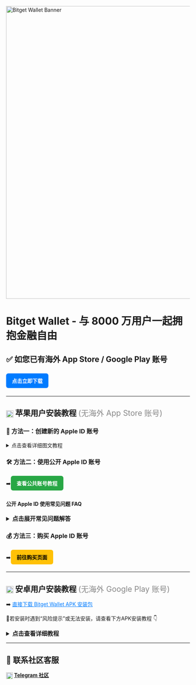<!-- Banner -->
<img src="https://cdn.bitkeep.vip/operation/u_b_27f96860-582b-11f0-a200-6798ef212d76.jpeg" alt="Bitget Wallet Banner" width="800"/>

<h1>Bitget Wallet - 与 8000 万用户一起拥抱金融自由</h1>

<h2>✅ 如您已有海外 App Store / Google Play 账号</h2>
<a href="https://bitgetwallet.onelink.me/6Vx1/51jsnt2g" style="display:inline-block;padding:10px 16px;background:#007bff;color:#fff;text-decoration:none;border-radius:6px;margin:8px 0; font-weight: bold;">点击立即下载</a>

<hr/>

<h2><img src="https://img.icons8.com/ios-filled/25/000000/mac-os.png" width="20" style="vertical-align: middle;"/> 苹果用户安装教程 <span style="font-weight:normal;color:#888">(无海外 App Store 账号)</span></h2>

<h3>📘 方法一：创建新的 Apple ID 账号</h3>
<details>
  <summary>点击查看详细图文教程</summary>
  <img src="https://cdn.bitkeep.vip/operation/u_b_47995ff0-582a-11f0-a200-6798ef212d76.jpeg" width="800" alt="创建苹果新账号 - 步骤1"/>
  <img src="https://cdn.bitkeep.vip/operation/u_b_47a48380-582a-11f0-a200-6798ef212d76.jpeg" width="800" alt="创建苹果新账号 - 步骤2"/>
  <img src="https://cdn.bitkeep.vip/operation/u_b_47a6f480-582a-11f0-a200-6798ef212d76.jpeg" width="800" alt="创建苹果新账号 - 步骤3"/>
</details>

<h3>🛠️ 方法二：使用公开 Apple ID 账号</h3>
➡️<a href="https://www.xgjs.top/" style="display:inline-block;padding:10px 16px;background:#28a745;color:#fff;text-decoration:none;border-radius:6px;margin:6px 0; font-weight: bold;">查看公共账号教程</a>

<h4>公开 Apple ID 使用常见问题 FAQ</h4>
<details>
  <summary style="font-size: 16px; font-weight: bold; cursor: pointer;">点击展开常见问题解答</summary>
  <ul style="line-height: 1.8; margin-top: 12px;">
    <li><strong>Q：</strong>登录公共 Apple ID 时提示「双重验证」怎么办？<br/>
        <strong>A：</strong>清除浏览器缓存，刷新页面获取新账号，并严格按教程登录。
    </li>
    <li><strong>Q：</strong>手机出现「丢失的 iPhone」，提示联系私人账号怎么办？<br/>
        <strong>A：</strong>输入正确锁屏密码解除限制，并立即退出公共账号。
    </li>
    <li><strong>Q：</strong>下载 Bitget Wallet 时提示「App 不可用」怎么办？<br/>
        <strong>A：</strong>检查 Apple ID 地区是否为中国大陆，重新登录后再下载。
    </li>
    <li><strong>Q：</strong>App Store 提示「验证失败」怎么办？<br/>
        <strong>A：</strong>使用原始下载账号更新，或卸载后用当前账号重新安装。
    </li>
    <li><strong>Q：</strong>下载提示「此项目已不再提供」怎么办？<br/>
        <strong>A：</strong>删除旧版本 App，重新下载安装最新版即可。
    </li>
    <li><strong>Q：</strong>公共 Apple ID 安全吗？<br/>
        <strong>A：</strong>用于临时下载是安全的，但请勿绑定隐私信息。
    </li>
    <li><strong>Q：</strong>账号创建后登录不了 App Store？<br/>
        <strong>A：</strong>请检查网络环境是否为海外 IP，必要时使用 VPN。
    </li>
  </ul>
</details>

<h3>💰 方法三：购买 Apple ID 账号</h3>
➡️<a href="https://buy.vntos.com/buy/11" style="display:inline-block;padding:10px 16px;background:#ffc107;color:#000;text-decoration:none;border-radius:6px;margin:6px 0; font-weight: bold;">前往购买页面</a>

<hr/>

<h2><img src="https://img.icons8.com/ios-filled/25/000000/android-os.png" width="20" style="vertical-align: middle;"/> 安卓用户安装教程 <span style="font-weight:normal;color:#888">(无海外 Google Play 账号)</span></h2>

➡️ <a href="https://static.bitkeep.vip/apk/9050/BitgetWallet9050_official.apk" target="_blank" style="color: #007bff; text-decoration: underline;">直接下载 Bitget Wallet APK 安装包</a>

<p style="margin-top: 10px;">🔔若安装时遇到“风险提示”或无法安装，请查看下方APK安装教程 👇</p>

<details style="margin-top: 10px;">
  <summary style="font-size: 16px; font-weight: bold; cursor: pointer;">点击查看详细教程</summary>
  <img src="https://cdn.bitkeep.vip/operation/u_b_9d919580-582a-11f0-a200-6798ef212d76.jpeg" width="800" alt="安卓安装步骤1" style="margin: 10px 0;"/>
  <img src="https://cdn.bitkeep.vip/operation/u_b_9d9258d0-582a-11f0-a200-6798ef212d76.jpeg" width="800" alt="安卓安装步骤2"/>
</details>

<hr/>

<h2>💬 联系社区客服</h2>
<p>
  <img src="https://img.icons8.com/ios-filled/25/000000/telegram-app.png" width="18" style="vertical-align: middle;"/> 
  <a href="https://t.me/Bitget_Wallet_CN" style="font-weight: bold;">Telegram 社区</a>
</p>
